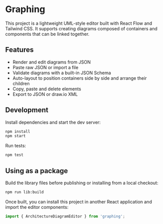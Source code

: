 # Graphing

This project is a lightweight UML-style editor built with React Flow and Tailwind CSS. It supports creating diagrams composed of containers and components that can be linked together.

## Features

- Render and edit diagrams from JSON
- Paste raw JSON or import a file
- Validate diagrams with a built-in JSON Schema
- Auto-layout to position containers side by side and arrange their children
- Copy, paste and delete elements
- Export to JSON or draw.io XML

## Development

Install dependencies and start the dev server:

```bash
npm install
npm start
```

Run tests:

```bash
npm test
```

## Using as a package

Build the library files before publishing or installing from a local checkout:

```bash
npm run lib:build
```

Once built, you can install this project in another React application and
import the editor components:

```javascript
import { ArchitectureDiagramEditor } from 'graphing';
```
